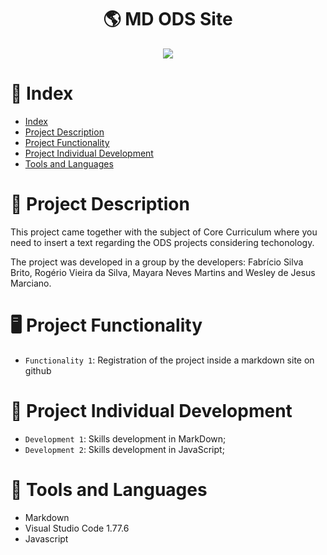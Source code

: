 <h1 align="center">🌎 MD ODS Site</h1>

<p align="center">
<img src="http://img.shields.io/static/v1?label=STATUS&message=EM%20DESENVOLVIMENTO&color=GREEN&style=for-the-badge"/>
</p>

# :pushpin: Index

* [Index](https://github.com/mayaram4rtins/md-ods-site/blob/main/README.md#pushpin-index)
* [Project Description](https://github.com/mayaram4rtins/md-ods-site/blob/main/README.md#page_facing_up-project-description)
* [Project Functionality](https://github.com/mayaram4rtins/md-ods-site/blob/main/README.md#desktop_computer-project-functionality)
* [Project Individual Development](https://github.com/mayaram4rtins/md-ods-site/blob/main/README.md#wrench-project-individual-development)
* [Tools and Languages](https://github.com/mayaram4rtins/md-ods-site/blob/main/README.md#snake-tools-and-languages)

# :page_facing_up: Project Description

This project came together with the subject of Core Curriculum where you need to insert a text regarding the ODS projects considering techonology.

The project was developed in a group by the developers: Fabrício Silva Brito, Rogério Vieira da Silva, Mayara Neves Martins and Wesley de Jesus Marciano.

# :desktop_computer: Project Functionality

- `Functionality 1`: Registration of the project inside a markdown site on github

# :wrench: Project Individual Development

- `Development 1`: Skills development in MarkDown;
- `Development 2`: Skills development in JavaScript;

# :snake: Tools and Languages

+ Markdown
+ Visual Studio Code 1.77.6
+ Javascript

